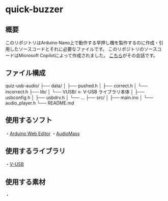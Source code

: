 # quick-buzzer

## 概要
このリポジトリはArduino Nano上で動作する早押し機を製作するのに作成・引用したソースコードとそれに必要なファイルです。
このリポジトリのソースコードはMicrosoft Copilotによって作成されました。
[こちら](https://copilot.microsoft.com/shares/pnHkYBDkBwXsRy7J9ifzT)がその会話です。

## ファイル構成
quiz-usb-audio/
├── data/
│   ├── pushed.h
│   ├── correct.h
│   └── incorrect.h
├── lib/
│   └── VUSB/            ← V-USB ライブラリ本体
│       ├── usbconfig.h
│       ├── usbdrv.h
│       └── ...
├── src/
│   ├── main.ino
│   └── audio_player.h
└── README.md

## 使用するソフト
・[Arduino Web Editor](https://create.arduino.cc/editor)
・[AudioMass](https://audiomass.co/)

## 使用するライブラリ
・[V-USB]()

## 使用する素材
・[]()